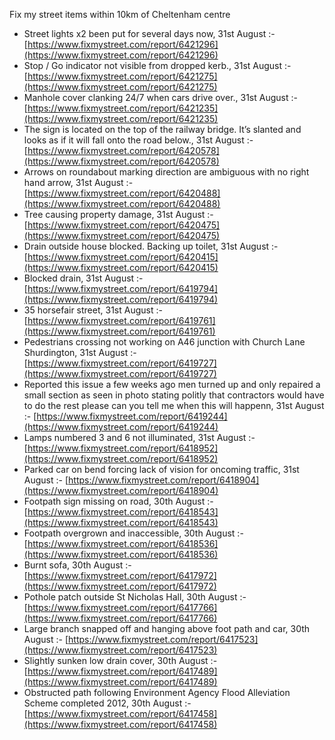 Fix my street items within 10km of Cheltenham centre

<!-- fix_marker starts -->

- Street lights x2 been put for several days now, 31st August :- [https://www.fixmystreet.com/report/6421296](https://www.fixmystreet.com/report/6421296)
- Stop / Go indicator not visible from dropped kerb., 31st August :- [https://www.fixmystreet.com/report/6421275](https://www.fixmystreet.com/report/6421275)
- Manhole cover clanking 24/7 when cars drive over., 31st August :- [https://www.fixmystreet.com/report/6421235](https://www.fixmystreet.com/report/6421235)
- The sign is located on the top of the railway bridge. It’s slanted and looks as if it will fall onto the road below., 31st August :- [https://www.fixmystreet.com/report/6420578](https://www.fixmystreet.com/report/6420578)
- Arrows on roundabout marking direction are ambiguous with no right hand arrow, 31st August :- [https://www.fixmystreet.com/report/6420488](https://www.fixmystreet.com/report/6420488)
- Tree causing property damage, 31st August :- [https://www.fixmystreet.com/report/6420475](https://www.fixmystreet.com/report/6420475)
- Drain outside house blocked. Backing up toilet, 31st August :- [https://www.fixmystreet.com/report/6420415](https://www.fixmystreet.com/report/6420415)
- Blocked drain, 31st August :- [https://www.fixmystreet.com/report/6419794](https://www.fixmystreet.com/report/6419794)
- 35 horsefair street, 31st August :- [https://www.fixmystreet.com/report/6419761](https://www.fixmystreet.com/report/6419761)
- Pedestrians crossing not working on A46 junction with Church Lane Shurdington, 31st August :- [https://www.fixmystreet.com/report/6419727](https://www.fixmystreet.com/report/6419727)
- Reported this issue a few weeks ago men turned up and only repaired a small section as seen in photo stating politly that contractors would have to do the rest please can you tell me when this will happenn, 31st August :- [https://www.fixmystreet.com/report/6419244](https://www.fixmystreet.com/report/6419244)
- Lamps numbered 3 and 6 not illuminated, 31st August :- [https://www.fixmystreet.com/report/6418952](https://www.fixmystreet.com/report/6418952)
- Parked car on bend forcing lack of vision for oncoming traffic, 31st August :- [https://www.fixmystreet.com/report/6418904](https://www.fixmystreet.com/report/6418904)
- Footpath sign missing on road, 30th August :- [https://www.fixmystreet.com/report/6418543](https://www.fixmystreet.com/report/6418543)
- Footpath overgrown and inaccessible, 30th August :- [https://www.fixmystreet.com/report/6418536](https://www.fixmystreet.com/report/6418536)
- Burnt sofa, 30th August :- [https://www.fixmystreet.com/report/6417972](https://www.fixmystreet.com/report/6417972)
- Pothole patch outside St Nicholas Hall, 30th August :- [https://www.fixmystreet.com/report/6417766](https://www.fixmystreet.com/report/6417766)
- Large branch snapped off and hanging above foot path and car, 30th August :- [https://www.fixmystreet.com/report/6417523](https://www.fixmystreet.com/report/6417523)
- Slightly sunken low drain cover, 30th August :- [https://www.fixmystreet.com/report/6417489](https://www.fixmystreet.com/report/6417489)
- Obstructed path following Environment Agency Flood Alleviation Scheme completed 2012, 30th August :- [https://www.fixmystreet.com/report/6417458](https://www.fixmystreet.com/report/6417458)

<!-- fix_marker ends -->